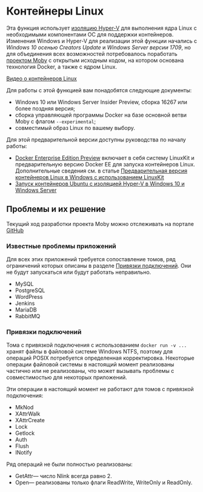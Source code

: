 # <a name="linux-containers"></a>Контейнеры Linux

Эта функция использует [изоляцию Hyper-V](../manage-containers/hyperv-container.md) для выполнения ядра Linux с необходимыми компонентами ОС для поддержки контейнеров. Изменения Windows и Hyper-V для реализации этой функции начались с _Windows 10 осенью Creators Update_ и _Windows Server версии 1709_, но для объединения всех возможностей потребовалось поработать [проектом Moby](https://www.github.com/moby/moby) с открытым исходным кодом, на котором основана технология Docker, а также с ядром Linux. 

[Видео о контейнеров Linux](https://sec.ch9.ms/ch9/1e5a/08ff93f2-987e-4f8d-8036-2570dcac1e5a/LinuxContainer.mp4)

Для работы с этой функцией вам понадобятся следующие документы:

- Windows 10 или Windows Server Insider Preview, сборка 16267 или более поздняя версия;
- сборка управляющей программы Docker на базе основной ветви Moby с флагом `--experimental`;
- совместимый образ Linux по вашему выбору.

Для этой предварительной версии доступны руководства по началу работы:

- [Docker Enterprise Edition Preview](https://blog.docker.com/2017/09/docker-windows-server-1709/) включает в себя систему LinuxKit и предварительную версию Docker EE для запуска контейнеров Linux. Дополнительные сведения см. в статье [Предварительная версия контейнеров Linux в Windows с использованием LinuxKit](https://go.microsoft.com/fwlink/?linkid=857061)
- [Запуск контейнеров Ubuntu с изоляцией Hyper-V в Windows 10 и Windows Server](https://go.microsoft.com/fwlink/?linkid=857067)


## <a name="work-in-progress"></a>Проблемы и их решение

Текущий ход разработки проекта Moby можно отслеживать на портале [GitHub](https://github.com/moby/moby/issues/33850)


### <a name="known-app-issues"></a>Известные проблемы приложений

Для всех этих приложений требуется сопоставление томов, ряд ограничений которых описаны в разделе [Привязки подключений](#Bind-mounts). Они не будут запускаться или будут работать неправильно.

- MySQL
- PostgreSQL
- WordPress
- Jenkins
- MariaDB
- RabbitMQ


### <a name="bind-mounts"></a>Привязки подключений

Тома с привязкой подключения с использованием `docker run -v ...` хранят файлы в файловой системе Windows NTFS, поэтому для операций POSIX потребуется определенная корректировка. Некоторые операции файловой системы в настоящий момент реализованы частично или не реализованы, что может вызывать проблемы с совместимостью для некоторых приложений.

Эти операции в настоящий момент не работают для томов с привязкой подключения:

- MkNod
- XAttrWalk
- XAttrCreate
- Lock
- Getlock
- Auth
- Flush
- INotify

Ряд операций не были полностью реализованы:

- GetAttr— число Nlink всегда равно 2.
- Open— реализованы только флаги ReadWrite, WriteOnly и ReadOnly.
